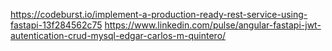 https://codeburst.io/implement-a-production-ready-rest-service-using-fastapi-13f284562c75
https://www.linkedin.com/pulse/angular-fastapi-jwt-autentication-crud-mysql-edgar-carlos-m-quintero/